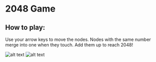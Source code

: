 # 2048 Game


## How to play: 


Use your arrow keys to move the nodes. Nodes with the same number merge into one when they touch. Add them up to reach 2048!

![alt text](https://github.com/Arturbl/2048/blob/main/src/main/resources/img/img1.jpeg)
![alt text](https://github.com/Arturbl/2048/blob/main/src/main/resources/img/img2.jpeg)